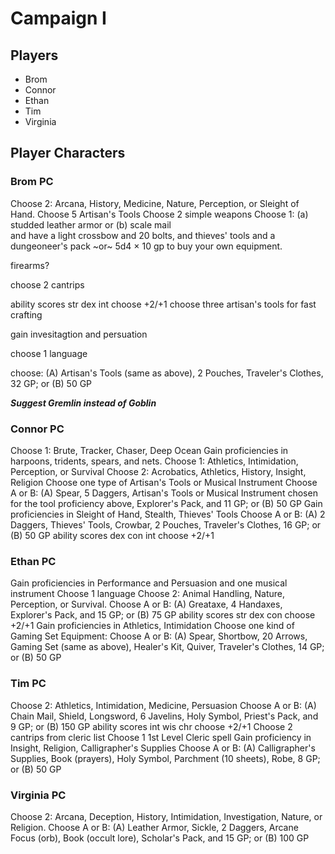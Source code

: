 # Campaign I 

## Players

- Brom
- Connor
- Ethan
- Tim
- Virginia


## Player Characters

### Brom PC

Choose 2: Arcana, History, Medicine, Nature, Perception, or Sleight of Hand.
Choose 5 Artisan's Tools
Choose 2 simple weapons
Choose 1: (a) studded leather armor or (b) scale mail   
and have a light crossbow and 20 bolts, and thieves' tools and a dungeoneer's pack
~or~
5d4 × 10 gp to buy your own equipment.

firearms?

choose 2 cantrips

ability scores str dex int
choose +2/+1
choose three artisan's tools for fast crafting

gain invesitagtion and persuation

choose 1 language

choose: (A) Artisan's Tools (same as above), 2 Pouches, Traveler's Clothes, 32 GP; or (B) 50 GP

***Suggest Gremlin instead of Goblin***

### Connor PC

Choose 1: Brute, Tracker, Chaser, Deep Ocean
Gain proficiencies in harpoons, tridents, spears, and nets.
Choose 1: Athletics, Intimidation, Perception, or Survival
Choose 2: Acrobatics, Athletics, History, Insight, Religion
Choose one type of Artisan's Tools or Musical Instrument
Choose A or B: (A) Spear, 5 Daggers, Artisan's Tools or Musical Instrument chosen for the tool proficiency above, Explorer's Pack, and 11 GP; or (B) 50 GP
Gain proficiencies in Sleight of Hand, Stealth, Thieves' Tools
Choose A or B: (A) 2 Daggers, Thieves' Tools, Crowbar, 2 Pouches, Traveler's Clothes, 16 GP; or (B) 50 GP
ability scores dex con int
choose +2/+1

### Ethan PC

Gain proficiencies in Performance and Persuasion and one musical instrument
Choose 1 language
Choose 2: Animal Handling, Nature, Perception, or Survival.
Choose A or B: (A) Greataxe, 4 Handaxes, Explorer's Pack, and 15 GP; or (B) 75 GP
ability scores str dex con
choose +2/+1
Gain proficiencies in  Athletics, Intimidation
Choose one kind of Gaming Set
Equipment: Choose A or B: (A) Spear, Shortbow, 20 Arrows, Gaming Set (same as above), Healer's Kit, Quiver, Traveler's Clothes, 14 GP; or (B) 50 GP

### Tim PC

Choose 2: Athletics, Intimidation, Medicine, Persuasion
Choose A or B: (A) Chain Mail, Shield, Longsword, 6 Javelins, Holy Symbol, Priest's Pack, and 9 GP; or (B) 150 GP
ability scores int wis chr
choose +2/+1
Choose 2 cantrips from cleric list
Choose 1 1st Level Cleric spell
Gain proficiency in Insight, Religion, Calligrapher's Supplies
Choose A or B: (A) Calligrapher's Supplies, Book (prayers), Holy Symbol, Parchment (10 sheets), Robe, 8 GP; or (B) 50 GP

### Virginia PC
Choose 2: Arcana, Deception, History, Intimidation, Investigation, Nature, or Religion.
Choose A or B: (A) Leather Armor, Sickle, 2 Daggers, Arcane Focus (orb), Book (occult lore), Scholar's Pack, and 15 GP; or (B) 100 GP
